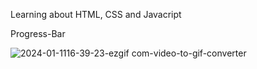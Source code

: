 Learning about HTML, CSS and Javacript

Progress-Bar

![2024-01-1116-39-23-ezgif com-video-to-gif-converter](https://github.com/Rafa6tz/Expanding-Cards/assets/110938418/a3f5df07-22da-4735-9864-bc56befb50d7)
